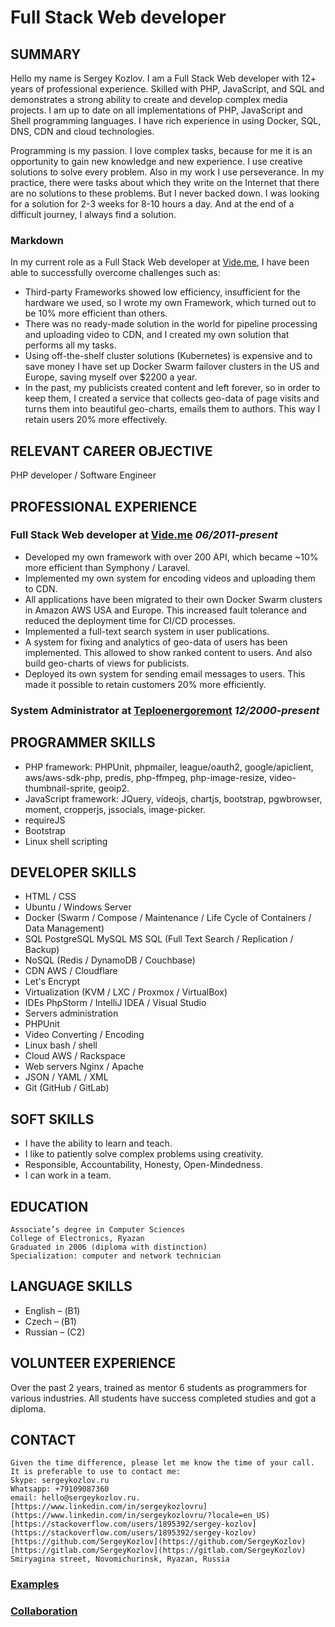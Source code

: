 # Full Stack Web developer
## SUMMARY

Hello my name is Sergey Kozlov. I am a Full Stack Web developer with 12+ years of professional experience. Skilled with PHP, JavaScript, and SQL and demonstrates a strong ability to create and develop complex media projects.
I am up to date on all implementations of PHP, JavaScript and Shell programming languages. I have rich experience in using Docker, SQL, DNS, CDN and cloud technologies.

Programming is my passion.
I love complex tasks, because for me it is an opportunity to gain new knowledge and new experience. I use creative solutions to solve every problem. 
Also in my work I use perseverance. In my practice, there were tasks about which they write on the Internet that there are no solutions to these problems. But I never backed down. I was looking for a solution for 2-3 weeks for 8-10 hours a day. And at the end of a difficult journey, I always find a solution.

### Markdown

In my current role as a Full Stack Web developer at [Vide.me](https://vide.me), I have been able to successfully overcome challenges such as:
- Third-party Frameworks showed low efficiency, insufficient for the hardware we used, so I wrote my own Framework, which turned out to be 10% more efficient than others.
- There was no ready-made solution in the world for pipeline processing and uploading video to CDN, and I created my own solution that performs all my tasks.
- Using off-the-shelf cluster solutions (Kubernetes) is expensive and to save money I have set up Docker Swarm failover clusters in the US and Europe, saving myself over $2200 a year.
- In the past, my publicists created content and left forever, so in order to keep them, I created a service that collects geo-data of page visits and turns them into beautiful geo-charts, emails them to authors. This way I retain users 20% more effectively.

## RELEVANT CAREER OBJECTIVE
PHP developer / Software Engineer

## PROFESSIONAL EXPERIENCE
### Full Stack Web developer at **[Vide.me](https://vide.me)** _06/2011-present_

- Developed my own framework with over 200 API, which became ~10% more efficient than Symphony / Laravel.
- Implemented my own system for encoding videos and uploading them to CDN.
- All applications have been migrated to their own Docker Swarm clusters in Amazon AWS USA and Europe. This increased fault tolerance and reduced the deployment time for CI/CD processes.
- Implemented a full-text search system in user publications.
- A system for fixing and analytics of geo-data of users has been implemented. This allowed to show ranked content to users. And also build geo-charts of views for publicists.
- Deployed its own system for sending email messages to users. This made it possible to retain customers 20% more efficiently.

### System Administrator at **[Teploenergoremont](https://gehter.ru)** _12/2000-present_

## PROGRAMMER SKILLS
- PHP framework: PHPUnit, phpmailer, league/oauth2, google/apiclient, aws/aws-sdk-php, predis, php-ffmpeg, php-image-resize, video-thumbnail-sprite, geoip2.
- JavaScript framework: JQuery, videojs, chartjs, bootstrap, pgwbrowser, moment, cropperjs, jssocials, image-picker.
- requireJS
- Bootstrap
- Linux shell scripting

## DEVELOPER SKILLS

- HTML / CSS
- Ubuntu / Windows Server
- Docker (Swarm / Compose / Maintenance / Life Cycle of Containers / Data Management)
- SQL PostgreSQL MySQL MS SQL (Full Text Search / Replication / Backup) 
- NoSQL (Redis / DynamoDB / Couchbase)
- CDN AWS / Cloudflare
- Let's Encrypt
- Virtualization (KVM / LXC / Proxmox / VirtualBox)
- IDEs PhpStorm / IntelliJ IDEA / Visual Studio
- Servers administration
- PHPUnit
- Video Converting / Encoding
- Linux bash / shell
- Cloud AWS / Rackspace
- Web servers Nginx / Apache
- JSON / YAML / XML
- Git (GitHub / GitLab)

## SOFT SKILLS
- I have the ability to learn and teach.
- I like to patiently solve complex problems using creativity.
- Responsible, Accountability, Honesty, Open-Mindedness.
- I can work in a team.

## EDUCATION
```
Associate’s degree in Computer Sciences 
College of Electronics, Ryazan
Graduated in 2006 (diploma with distinction) 
Specialization: computer and network technician
```

## LANGUAGE SKILLS
- English – (В1)
- Czech – (В1)
- Russian – (C2)

## VOLUNTEER EXPERIENCE
Over the past 2 years, trained as mentor 6 students as programmers for various industries. All students have success completed studies and got a diploma.

## CONTACT
```
Given the time difference, please let me know the time of your call. It is preferable to use to contact me: 
Skype: sergeykozlov.ru 
Whatsapp: +79109087360 
email: hello@sergeykozlov.ru.
[https://www.linkedin.com/in/sergeykozlovru](https://www.linkedin.com/in/sergeykozlovru/?locale=en_US)
[https://stackoverflow.com/users/1895392/sergey-kozlov](https://stackoverflow.com/users/1895392/sergey-kozlov)
[https://github.com/SergeyKozlov](https://github.com/SergeyKozlov)
[https://gitlab.com/SergeyKozlov](https://gitlab.com/SergeyKozlov)
Smiryagina street, Novomichurinsk, Ryazan, Russia
```

### [Examples](/examples/)
### [Collaboration](/collaboration/)
